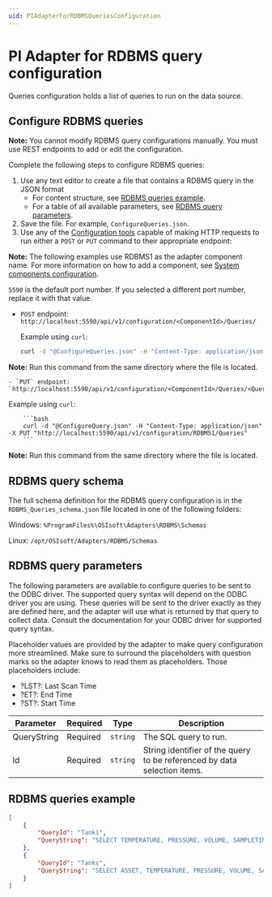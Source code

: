 ```yaml
---
uid: PIAdapterForRDBMSQueriesConfiguration
---
```


# PI Adapter for RDBMS query configuration

Queries configuration holds a list of queries to run on the data source.

## Configure RDBMS queries

**Note:** You cannot modify RDBMS query configurations manually. You must use REST endpoints to add or edit the configuration.

Complete the following steps to configure RDBMS queries:

1. Use any text editor to create a file that contains a RDBMS query in the JSON format
    - For content structure, see [RDBMS queries example](#rdbms-queries-example). 
    - For a table of all available parameters, see [RDBMS query parameters](#rdbms-query-parameters).
2. Save the file. For example, `ConfigureQueries.json`.
3. Use any of the [Configuration tools](xref:ConfigurationTools1-3) capable of making HTTP requests to run either a `POST` or `PUT` command to their appropriate endpoint:

**Note:** The following examples use RDBMS1 as the adapter component name. For more information on how to add a component, see [System components configuration](xref:SystemComponentsConfiguration1-3).
    
   `5590` is the default port number. If you selected a different port number, replace it with that value.

   - `POST` endpoint: `http://localhost:5590/api/v1/configuration/<ComponentId>/Queries/`

      Example using `curl`:

      ```bash
      curl -d "@ConfigureQueries.json" -H "Content-Type: application/json" -X POST "http://localhost:5590/api/v1/configuration/RDBMS1/Queries"
      ```

   **Note:** Run this command from the same directory where the file is located.

    - `PUT` endpoint: `http://localhost:5590/api/v1/configuration/<ComponentId>/Queries/<QueryId>`

   Example using `curl`:

        ```bash
        curl -d "@ConfigureQuery.json" -H "Content-Type: application/json" -X PUT "http://localhost:5590/api/v1/configuration/RDBMS1/Queries"
        ```

   **Note:** Run this command from the same directory where the file is located.

## RDBMS query schema

The full schema definition for the RDBMS query configuration is in the `RDBMS_Queries_schema.json` file located in one of the following folders:

Windows: `%ProgramFiles%\OSIsoft\Adapters\RDBMS\Schemas`

Linux: `/opt/OSIsoft/Adapters/RDBMS/Schemas`

## RDBMS query parameters

The following parameters are available to configure queries to be sent to the ODBC driver. The supported query syntax will depend on the ODBC driver you are using. These queries will be sent to the driver exactly as they are defined here, and the adapter will use what is returned by that query to collect data.
Consult the documentation for your ODBC driver for supported query syntax.

Placeholder values are provided by the adapter to make query configuration more streamlined. Make sure to surround the placeholders with question marks so the adapter knows to read them as placeholders. Those placeholders include:
* ?LST?: Last Scan Time
* ?ET?: End Time 
* ?ST?: Start Time

| Parameter                     | Required | Type      | Description |
|-------------------------------|----------|-----------|-------------|
| QueryString | Required | `string` | The SQL query to run. |
| Id | Required | `string` | String identifier of the query to be referenced by data selection items. |


## RDBMS queries example

```json
[
    {
        "QueryId": "Tank1",
        "QueryString": "SELECT TEMPERATURE, PRESSURE, VOLUME, SAMPLETIME FROM TANK1 WHERE SAMPLETIME > ?LST? ORDER BY SAMPLETIME ASC"
    },
    {
        "QueryId": "Tanks",
        "QueryString": "SELECT ASSET, TEMPERATURE, PRESSURE, VOLUME, SAMPLETIME FROM TANK1 WHERE SAMPLETIME > ?LST? ORDER BY SAMPLETIME ASC"
    }
]
```
